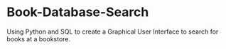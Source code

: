# Book-Database-Search
 Using Python and SQL to create a Graphical User Interface to search for books at a bookstore. 
